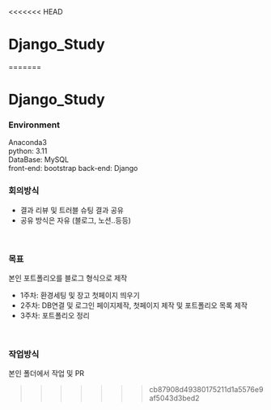 <<<<<<< HEAD
# Django_Study
=======
# Django_Study

### Environment
Anaconda3<br>
python: 3.11<br>
DataBase: MySQL<br>
front-end: bootstrap
back-end: Django
<br>

### 회의방식
- 결과 리뷰 및 트러블 슈팅 결과 공유
- 공유 방식은 자유 (블로그, 노션..등등)


<br>

### 목표
본인 포트폴리오를 블로그 형식으로 제작

- 1주차: 환경세팅 및 장고 첫페이지 띄우기
- 2주차: DB연결 및 로그인 페이지제작, 첫페이지 제작 및 포트폴리오 목록 제작
- 3주차: 포트폴리오 정리


<br>

### 작업방식
본인 폴더에서 작업 및 PR
>>>>>>> cb87908d49380175211d1a5576e9af5043d3bed2
